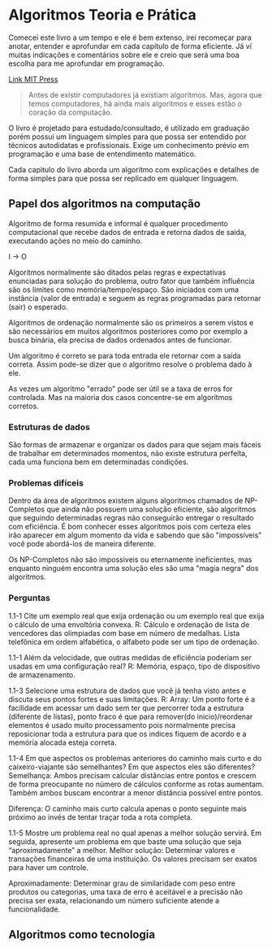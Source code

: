 # Algoritmos Teoria e Prática

Comecei este livro a um tempo e ele é bem extenso, irei recomeçar para anotar, entender e aprofundar em cada capítulo de forma eficiente. Já ví muitas indicações e comentários sobre ele e creio que será uma boa escolha para me aprofundar em programação.

[Link MIT Press](https://mitpress.mit.edu/books/introduction-algorithms-third-edition)

> Antes de existir computadores já existiam algoritmos. Mas, agora que temos computadores, há ainda mais algoritmos e esses estão o coração da computação.

O livro é projetado para estudado/consultado, é utilizado em graduação porém possui um linguagem simples para que possa ser entendido por técnicos autodidatas e profissionais. Exige um conhecimento prévio em programação e uma base de entendimento matemático.

Cada capitulo do livro aborda um algoritmo com explicações e detalhes de forma simples para que possa ser replicado em qualquer linguagem.

## Papel dos algoritmos na computação

Algoritmo de forma resumida e informal é qualquer procedimento computacional que recebe dados de entrada e retorna dados de saida, executando ações no meio do caminho.

I -> O

Algoritmos normalmente são ditados pelas regras e expectativas enunciadas para solução do problema, outro fator que também influência são os limites como memória/tempo/espaço. São iniciados com uma instância (valor de entrada) e seguem as regras programadas para retornar (sair) o esperado.

Algoritmos de ordenação normalmente são os primeiros a serem vistos e são necessários em muitos algoritmos posteriores como por exemplo a busca binária, ela precisa de dados ordenados antes de funcionar.

Um algoritmo é correto se para toda entrada ele retornar com a saída correta. Assim pode-se dizer que o algoritmo resolve o problema dado à ele.

As vezes um algoritmo "errado" pode ser útil se a taxa de erros for controlada. Mas na maioria dos casos concentre-se em algoritmos corretos.

### Estruturas de dados

São formas de armazenar e organizar os dados para que sejam mais fáceis de trabalhar em determinados momentos, não existe estrutura perfeita, cada uma funciona bem em determinadas condições.

### Problemas difíceis

Dentro da área de algoritmos existem alguns algoritmos chamados de NP-Completos que ainda não possuem uma solução eficiente, são algoritmos que seguindo determinadas regras não conseguirão entregar o resultado com eficiência. É bom conhecer esses algoritmos pois com certeza eles irão aparecer em algum momento da vida e sabendo que são "impossíveis" você pode abordá-los de maneira diferente.

Os NP-Completos não são impossiveis ou eternamente ineficientes, mas enquanto ninguém encontra uma solução eles são uma "magia negra" dos algoritmos.

### Perguntas

1.1-1 Cite um exemplo real que exija ordenação ou um exemplo real que exija o cálculo de uma envoltória convexa.
R: Cálculo e ordenação de lista de vencedores das olimpiadas com base em número de medalhas. Lista telefônica em ordem alfabética, o alfabeto pode ser um tipo de ordenação.

1.1-1 Além da velocidade, que outras medidas de eficiência poderiam ser usadas em uma configuração real?
R: Memória, espaço, tipo de dispositivo de armazenamento.

1.1-3 Selecione uma estrutura de dados que você já tenha visto antes e discuta seus pontos fortes e suas limitações.
R: Array: Um ponto forte é a facilidade em acessar um dado sem ter que percorrer toda a estrutura (diferente de listas), ponto fraco é que para remover(do inicio)/reordenar elementos é usado muito processamento pois normalmente precisa reposicionar toda a estrutura para que os indices fiquem de acordo e a memória alocada esteja correta.

1.1-4 Em que aspectos os problemas anteriores do caminho mais curto e do caixeiro-viajante são semelhantes? Em que aspectos eles são diferentes?
Semelhança: Ambos precisam calcular distâncias entre pontos e crescem de forma preocupante no número de cálculos conforme as rotas aumentam. Também ambos buscam encontrar a menor distância possível entre pontos.

Diferença: O caminho mais curto calcula apenas o ponto seguinte mais próximo ao invés de tentar traçar toda a rota completa.

1.1-5 Mostre um problema real no qual apenas a melhor solução servirá. Em seguida, apresente um problema em que baste uma solução que seja “aproximadamente” a melhor.
Melhor solução: Determinar valores e transações financeiras de uma instituição. Os valores precisam ser exatos para haver um controle.

Aproximadamente: Determinar grau de similaridade com peso entre produtos ou categorias, uma taxa de erro é aceitável e a precisão não precisa ser exata, relacionando um número suficiente atende a funcionalidade.

## Algoritmos como tecnologia
